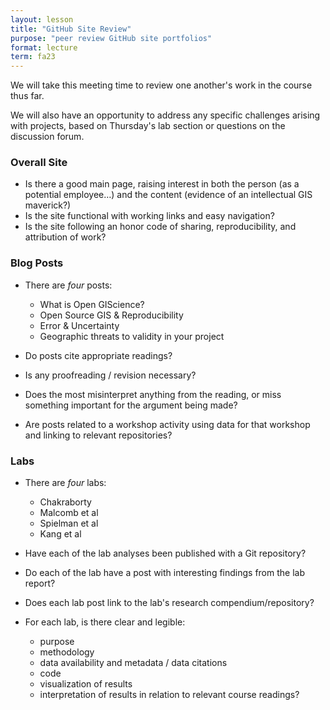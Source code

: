 ```yaml
---
layout: lesson
title: "GitHub Site Review"
purpose: "peer review GitHub site portfolios"
format: lecture
term: fa23
---
```


We will take this meeting time to review one another's work in the course thus far.

We will also have an opportunity to address any specific challenges arising with projects, based on Thursday's lab section or questions on the discussion forum.

### Overall Site

- Is there a good main page, raising interest in both the person (as a potential employee…) and the content (evidence of an intellectual GIS maverick?)
- Is the site functional with working links and easy navigation?
- Is the site following an honor code of sharing, reproducibility, and attribution of work?

### Blog Posts

- There are *four* posts:
  - What is Open GIScience?
  - Open Source GIS & Reproducibility
  - Error & Uncertainty
  - Geographic threats to validity in your project

- Do posts cite appropriate readings?
- Is any proofreading / revision necessary?
- Does the most misinterpret anything from the reading, or miss something important for the argument being made?
- Are posts related to a workshop activity using data for that workshop and linking to relevant repositories?

### Labs

- There are *four* labs:
  - Chakraborty
  - Malcomb et al
  - Spielman et al
  - Kang et al

- Have each of the lab analyses been published with a Git repository?
- Do each of the lab have a post with interesting findings from the lab report?
- Does each lab post link to the lab's research compendium/repository?
- For each lab, is there clear and legible:
  - purpose
  - methodology
  - data availability and metadata / data citations
  - code
  - visualization of results
  - interpretation of results in relation to relevant course readings?
